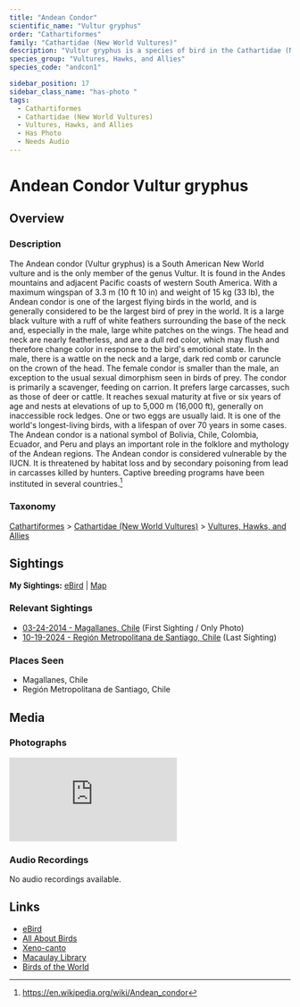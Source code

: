 ```yaml
---
title: "Andean Condor"
scientific_name: "Vultur gryphus"
order: "Cathartiformes"
family: "Cathartidae (New World Vultures)"
description: "Vultur gryphus is a species of bird in the Cathartidae (New World Vultures) family. It has been observed 2 times. It has been photographed."
species_group: "Vultures, Hawks, and Allies"
species_code: "andcon1"

sidebar_position: 17
sidebar_class_name: "has-photo "
tags: 
  - Cathartiformes
  - Cathartidae (New World Vultures)
  - Vultures, Hawks, and Allies
  - Has Photo
  - Needs Audio
---
```


# Andean Condor <span className='sci_name'>Vultur gryphus</span>

## Overview

### Description
The Andean condor (Vultur gryphus) is a South American New World vulture and is the only member of the genus Vultur. It is found in the Andes mountains and adjacent Pacific coasts of western South America. With a maximum wingspan of 3.3 m (10 ft 10 in) and weight of 15 kg (33 lb), the Andean condor is one of the largest flying birds in the world, and is generally considered to be the largest bird of prey in the world.
It is a large black vulture with a ruff of white feathers surrounding the base of the neck and, especially in the male, large white patches on the wings. The head and neck are nearly featherless, and are a dull red color, which may flush and therefore change color in response to the bird's emotional state. In the male, there is a wattle on the neck and a large, dark red comb or caruncle on the crown of the head.  The female condor is smaller than the male, an exception to the usual sexual dimorphism seen in birds of prey.
The condor is primarily a scavenger, feeding on carrion. It prefers large carcasses, such as those of deer or cattle. It reaches sexual maturity at five or six years of age and nests at elevations of up to 5,000 m (16,000 ft), generally on inaccessible rock ledges. One or two eggs are usually laid. It is one of the world's longest-living birds, with a lifespan of over 70 years in some cases.
The Andean condor is a national symbol of Bolivia, Chile, Colombia, Ecuador, and Peru and plays an important role in the folklore and mythology of the Andean regions. The Andean condor is considered vulnerable by the IUCN. It is threatened by habitat loss and by secondary poisoning from lead in carcasses killed by hunters. Captive breeding programs have been instituted in several countries.[^1]

[^1]: https://en.wikipedia.org/wiki/Andean_condor

### Taxonomy
[Cathartiformes](/tags/cathartiformes) > [Cathartidae (New World Vultures)](/tags/cathartidae-new-world-vultures) > [Vultures, Hawks, and Allies](/tags/vultures-hawks-and-allies)


## Sightings

**My Sightings:** [eBird](https://ebird.org/lifelist?r=world&time=life&spp=andcon1) | [Map](/map?species_code=andcon1)

### Relevant Sightings

* [03-24-2014 - Magallanes, Chile](https://ebird.org/checklist/S206240064) (First Sighting / Only Photo)
* [10-19-2024 - Región Metropolitana de Santiago, Chile](https://ebird.org/checklist/S199524270) (Last Sighting)

### Places Seen

* Magallanes, Chile
* Región Metropolitana de Santiago, Chile



## Media
### Photographs
<iframe className="photo_iframe horizontal" src="https://macaulaylibrary.org/asset/627875079/embed" frameBorder="0" allowFullScreen></iframe>

### Audio Recordings
No audio recordings available.

## Links
* [eBird](https://ebird.org/species/andcon1) 
* [All About Birds](https://www.allaboutbirds.org/guide/andcon1) 
* [Xeno-canto](https://www.xeno-canto.org/species/vultur-gryphus) 
* [Macaulay Library](https://search.macaulaylibrary.org/catalog?taxonCode=andcon1&sort=rating_rank_desc)
* [Birds of the World](https://birdsoftheworld.org/bow/species/andcon1)
